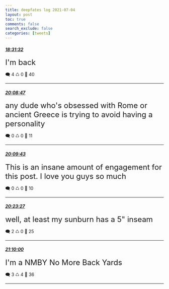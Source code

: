 ```yaml
---
title: deepfates log 2021-07-04
layout: post
toc: true
comments: false
search_exclude: false
categories: [tweets]
---
```



#### <a href = "https://twitter.com/deepfates/status/1411845165095034881">*18:31:32*</a>

<font size="5">I'm back</font>



🗨️ 4 ♺ 0 🤍  40   

---
    
#### <a href = "https://twitter.com/deepfates/status/1411869636715597827">*20:08:47*</a>

<font size="5">any dude who's obsessed with Rome or ancient Greece is trying to avoid having a personality</font>



🗨️ 0 ♺ 0 🤍  11   

---
    
#### <a href = "https://twitter.com/deepfates/status/1411869871869251593">*20:09:43*</a>

<font size="5">This is an insane amount of engagement for this post. I love you guys so much</font>



🗨️ 0 ♺ 0 🤍  10   

---
    
#### <a href = "https://twitter.com/deepfates/status/1411873328239894533">*20:23:27*</a>

<font size="5">well, at least my sunburn has a 5" inseam</font>



🗨️ 2 ♺ 0 🤍  25   

---
    
#### <a href = "https://twitter.com/deepfates/status/1411885042930896899">*21:10:00*</a>

<font size="5">I'm a NMBY  No More Back Yards</font>



🗨️ 3 ♺ 4 🤍  36   

---
    
            


